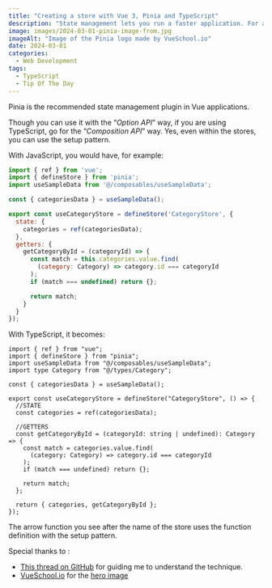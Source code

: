 ```yaml
---
title: "Creating a store with Vue 3, Pinia and TypeScript"
description: "State management lets you run a faster application. For a while now, Pinia has replaced Vuex in Vue applications. And with Pinia, it’s time to embrace the Composition API, even within the stores."
image: images/2024-03-01-pinia-image-from.jpg
imageAlt: "Image of the Pinia logo made by VueSchool.io"
date: 2024-03-01
categories:
  - Web Development
tags:
  - TypeScript
  - Tip Of The Day
---
```


Pinia is the recommended state management plugin in Vue applications.

Though you can use it with the “_Option API_” way, if you are using TypeScript, go for the “_Composition API_” way. Yes, even within the stores, you can use the setup pattern.

With JavaScript, you would have, for example:

```jsx
import { ref } from 'vue';
import { defineStore } from 'pinia';
import useSampleData from '@/composables/useSampleData';

const { categoriesData } = useSampleData();

export const useCategoryStore = defineStore('CategoryStore', {
  state: {
    categories = ref(categoriesData);
  },
  getters: {
    getCategoryById = (categoryId) => {
      const match = this.categories.value.find(
        (category: Category) => category.id === categoryId
      );
      if (match === undefined) return {};

      return match;
    }
  }
});
```

With TypeScript, it becomes:

```tsx
import { ref } from "vue";
import { defineStore } from "pinia";
import useSampleData from "@/composables/useSampleData";
import type Category from "@/types/Category";

const { categoriesData } = useSampleData();

export const useCategoryStore = defineStore("CategoryStore", () => {
  //STATE
  const categories = ref(categoriesData);

  //GETTERS
  const getCategoryById = (categoryId: string | undefined): Category => {
    const match = categories.value.find(
      (category: Category) => category.id === categoryId
    );
    if (match === undefined) return {};

    return match;
  };

  return { categories, getCategoryById };
});
```

The arrow function you see after the name of the store uses the function definition with the setup pattern.

Special thanks to :

- [This thread on GitHub](https://github.com/vuejs/pinia/discussions/983#discussioncomment-2045733) for guiding me to understand the technique.
- [VueSchool.io](https://vueschool.io/) for the [hero image](https://github.com/vueschool/pinia-the-enjoyable-vue-store)
